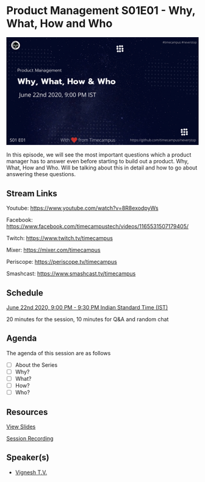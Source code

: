 # Product Management S01E01 - Why, What, How and Who

![](PM-S01E01.png)

In this episode, we will see the most important questions which a product manager has to answer even before starting to build out a product. Why, What, How and Who. Will be talking about this in detail and how to go about answering these questions.

## Stream Links

Youtube: https://www.youtube.com/watch?v=8R8exodpyWs

Facebook: https://www.facebook.com/timecampustech/videos/1165531507179405/

Twitch: https://www.twitch.tv/timecampus

Mixer: https://mixer.com/timecampus

Periscope: https://periscope.tv/timecampus

Smashcast: https://www.smashcast.tv/timecampus

## Schedule

[June 22nd 2020, 9:00 PM - 9:30 PM Indian Standard Time (IST)](https://calendar.google.com/event?action=TEMPLATE&tmeid=MmhtNGhoZWE3dGVtYXJpM3U5cDhsbWFjdm4gdGltZWNhbXB1cy5jb21fM2hxNHB0a3MwbGUycm5kMGowMW82MDE0YWdAZw&tmsrc=timecampus.com_3hq4ptks0le2rnd0j01o6014ag%40group.calendar.google.com)

20 minutes for the session, 10 minutes for Q&A and random chat

## Agenda

The agenda of this session are as follows

- [ ] About the Series
- [ ] Why?
- [ ] What?
- [ ] How?
- [ ] Who?

## Resources

[View Slides](https://docs.google.com/presentation/d/1EHAyudXJ0wiHXgwPbYJsCbtqYWVmc3WzCxatPJaAg4s/edit?usp=sharing)

[Session Recording](https://www.youtube.com/watch?v=8R8exodpyWs)

## Speaker(s)

- [Vignesh T.V.](http://tvvignesh.com/)